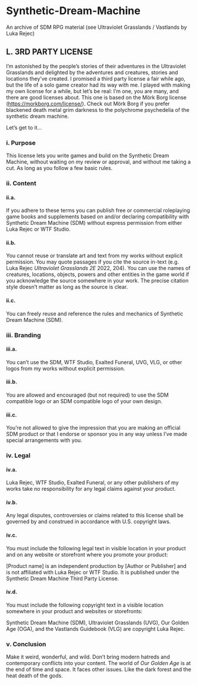 # Synthetic-Dream-Machine
An archive of SDM RPG material (see Ultraviolet Grasslands / Vastlands by Luka Rejec)

<!-- Vastlands Guidebook Page 166 -->

## L. 3RD PARTY LICENSE

I’m astonished by the people’s stories of their adventures
in the Ultraviolet Grasslands and delighted by the
adventures and creatures, stories and locations they’ve
created. I promised a third party license a fair while
ago, but the life of a solo game creator had its way with
me. I played with making my own license for a while,
but let’s be real: I’m one, you are many, and there are
good licenses about. This one is based on the Mörk Borg
license (https://morkborg.com/license/). Check out Mörk
Borg if you prefer blackened death metal grim darkness
to the polychrome psychedelia of the synthetic dream
machine.

Let’s get to it...

### **i. Purpose**
This license lets you write games and build on the
Synthetic Dream Machine, without waiting on my review
or approval, and without me taking a cut.
As long as you follow a few basic rules.

### **ii. Content**

#### **ii.a.**
If you adhere to these terms you can publish
free or commercial roleplaying game books
and supplements based on and/or declaring
compatibility with Synthetic Dream Machine
(SDM) without express permission from either
Luka Rejec or WTF Studio.

#### **ii.b.**
You cannot reuse or translate art and text from my
works without explicit permission. You may quote
passages if you cite the source in-text (e.g. Luka
Rejec _Ultraviolet Grasslands 2E_ 2022, 204). You can
use the names of creatures, locations, objects,
powers and other entities in the game world if you
acknowledge the source somewhere in your work.
The precise citation style doesn’t matter as long
as the source is clear.

#### **ii.c.** 
You can freely reuse and
reference the rules and
mechanics of Synthetic Dream
Machine (SDM).

### **iii. Branding**

#### **iii.a.**
You can’t use the SDM, WTF Studio, Exalted
Funeral, UVG, VLG, or other logos from my works
without explicit permission.

#### **iii.b.**
You are allowed and encouraged (but not
required) to use the SDM compatible logo or an
SDM compatible logo of your own design.

#### **iii.c.**
You’re not allowed to give the impression that
you are making an official SDM product or that
I endorse or sponsor you in any way unless I’ve
made special arrangements with you.

### **iv. Legal**

#### **iv.a.**
Luka Rejec, WTF Studio, Exalted Funeral, or
any other publishers of my works take no
responsibility for any legal claims against your
product.

#### **iv.b.**
Any legal disputes, controversies or claims related
to this license shall be governed by and construed
in accordance with U.S. copyright laws.

#### **iv.c.**
You must include the following legal text in visible
location in your product and on any website or
storefront where you promote your product:

[Product name] is an independent production
by [Author or Publisher] and is not affiliated with
Luka Rejec or WTF Studio. It is published under
the Synthetic Dream Machine Third Party License.

#### **iv.d.**
You must include the following copyright text in a
visible location somewhere in your product and
websites or storefronts:

Synthetic Dream Machine (SDM), Ultraviolet
Grasslands (UVG), Our Golden Age (OGA), and the
Vastlands Guidebook (VLG) are copyright Luka Rejec.

### **v. Conclusion**
Make it weird, wonderful, and wild.
Don’t bring modern hatreds and
contemporary conflicts into your
content. The world of _Our Golden Age_
is at the end of time and space. It faces
other issues. Like the dark forest and
the heat death of the gods.

